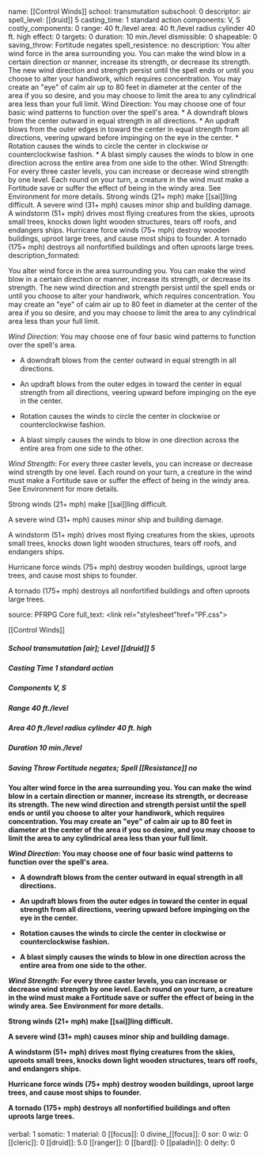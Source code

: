 name: [[Control Winds]]
school: transmutation
subschool: 0
descriptor: air
spell_level: [[druid]] 5
casting_time: 1 standard action
components: V, S
costly_components: 0
range: 40 ft./level
area: 40 ft./level radius cylinder 40 ft. high
effect: 0
targets: 0
duration: 10 min./level
dismissible: 0
shapeable: 0
saving_throw: Fortitude negates
spell_resistence: no
description: You alter wind force in the area surrounding you. You can make the wind blow in a certain direction or manner, increase its strength, or decrease its strength. The new wind direction and strength persist until the spell ends or until you choose to alter your handiwork, which requires concentration. You may create an "eye" of calm air up to 80 feet in diameter at the center of the area if you so desire, and you may choose to limit the area to any cylindrical area less than your full limit. Wind Direction: You may choose one of four basic wind patterns to function over the spell's area.      * A downdraft blows from the center outward in equal strength in all directions.     * An updraft blows from the outer edges in toward the center in equal strength from all directions, veering upward before impinging on the eye in the center.     * Rotation causes the winds to circle the center in clockwise or counterclockwise fashion.     * A blast simply causes the winds to blow in one direction across the entire area from one side to the other.  Wind Strength: For every three caster levels, you can increase or decrease wind strength by one level. Each round on your turn, a creature in the wind must make a Fortitude save or suffer the effect of being in the windy area. See Environment for more details. Strong winds (21+ mph) make [[sai]]ling difficult. A severe wind (31+ mph) causes minor ship and building damage. A windstorm (51+ mph) drives most flying creatures from the skies, uproots small trees, knocks down light wooden structures, tears off roofs, and endangers ships. Hurricane force winds (75+ mph) destroy wooden buildings, uproot large trees, and cause most ships to founder. A tornado (175+ mph) destroys all nonfortified buildings and often uproots large trees.
description_formated: <p>You alter wind force in the area surrounding you. You can make the wind blow in a certain direction or manner, increase its strength, or decrease its strength. The new wind direction and strength persist until the spell ends or until you choose to alter your handiwork, which requires concentration. You may create an "eye" of calm air up to 80 feet in diameter at the center of the area if you so desire, and you may choose to limit the area to any cylindrical area less than your full limit.</p><p><i>Wind Direction</i>: You may choose one of four basic wind patterns to function over the spell's area.</p><p><ul>     <li> A downdraft blows from the center outward in equal strength in all directions.</p><p>    <li> An updraft blows from the outer edges in toward the center in equal strength from all directions, veering upward before impinging on the eye in the center.</p><p>    <li> Rotation causes the winds to circle the center in clockwise or counterclockwise fashion.</p><p>    <li> A blast simply causes the winds to blow in one direction across the entire area from one side to the other.</ul></p><p> <i>Wind Strength</i>: For every three caster levels, you can increase or decrease wind strength by one level. Each round on your turn, a creature in the wind must make a Fortitude save or suffer the effect of being in the windy area. See Environment for more details.</p><p>Strong winds (21+ mph) make [[sai]]ling difficult.</p><p>A severe wind (31+ mph) causes minor ship and building damage.</p><p>A windstorm (51+ mph) drives most flying creatures from the skies, uproots small trees, knocks down light wooden structures, tears off roofs, and endangers ships.</p><p>Hurricane force winds (75+ mph) destroy wooden buildings, uproot large trees, and cause most ships to founder.</p><p>A tornado (175+ mph) destroys all nonfortified buildings and often uproots large trees.</p>
source: PFRPG Core
full_text: <link rel="stylesheet"href="PF.css"><div class="heading"><p class="alignleft">[[Control Winds]]</p><div style="clear: both;"></div></div><div><h5><b>School </b>transmutation [air]; <b>Level </b>[[druid]] 5</h5><h5><b>Casting Time </b>1 standard action</h5><h5><b>Components </b>V, S</h5><h5><b>Range </b>40 ft./level</h5><h5><b>Area </b>40 ft./level radius cylinder 40 ft. high</h5><h5><b>Duration </b>10 min./level</h5><h5><b>Saving Throw </b>Fortitude negates; <b>Spell [[Resistance]] </b>no</h5></div><div><h4><p>You alter wind force in the area surrounding you. You can make the wind blow in a certain direction or manner, increase its strength, or decrease its strength. The new wind direction and strength persist until the spell ends or until you choose to alter your handiwork, which requires concentration. You may create an "eye" of calm air up to 80 feet in diameter at the center of the area if you so desire, and you may choose to limit the area to any cylindrical area less than your full limit.</p><p><i>Wind Direction</i>: You may choose one of four basic wind patterns to function over the spell's area.</p><p><ul>     <li> A downdraft blows from the center outward in equal strength in all directions.</p><p>    <li> An updraft blows from the outer edges in toward the center in equal strength from all directions, veering upward before impinging on the eye in the center.</p><p>    <li> Rotation causes the winds to circle the center in clockwise or counterclockwise fashion.</p><p>    <li> A blast simply causes the winds to blow in one direction across the entire area from one side to the other.</ul></p><p> <i>Wind Strength</i>: For every three caster levels, you can increase or decrease wind strength by one level. Each round on your turn, a creature in the wind must make a Fortitude save or suffer the effect of being in the windy area. See Environment for more details.</p><p>Strong winds (21+ mph) make [[sai]]ling difficult.</p><p>A severe wind (31+ mph) causes minor ship and building damage.</p><p>A windstorm (51+ mph) drives most flying creatures from the skies, uproots small trees, knocks down light wooden structures, tears off roofs, and endangers ships.</p><p>Hurricane force winds (75+ mph) destroy wooden buildings, uproot large trees, and cause most ships to founder.</p><p>A tornado (175+ mph) destroys all nonfortified buildings and often uproots large trees.</p></h4></div>
verbal: 1
somatic: 1
material: 0
[[focus]]: 0
divine_[[focus]]: 0
sor: 0
wiz: 0
[[cleric]]: 0
[[druid]]: 5.0
[[ranger]]: 0
[[bard]]: 0
[[paladin]]: 0
deity: 0
